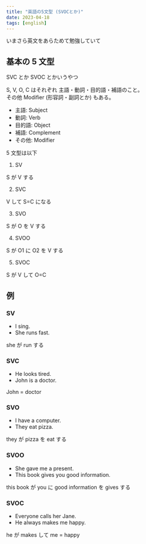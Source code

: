 ```yaml
---
title: "英語の5文型 (SVOCとか)"
date: 2023-04-18
tags: [english]
---
```


いまさら英文をあらためて勉強していて

## 基本の 5 文型

SVC とか SVOC とかいうやつ

S, V, O, C はそれぞれ 主語・動詞・目的語・補語のこと。  
その他 Modifier (形容詞・副詞とか) もある。

- 主語: Subject
- 動詞: Verb
- 目的語: Object
- 補語: Complement
- その他: Modifier

5 文型は以下

1. SV

S が V する

2. SVC

V して S=C になる

3. SVO

S が O を V する

4. SVOO

S が O1 に O2 を V する

5. SVOC

S が V して O=C

## 例

### SV

- I sing.
- She runs fast.

she が run する

### SVC

- He looks tired.
- John is a doctor.

John = doctor

### SVO

- I have a computer.
- They eat pizza.

they が pizza を eat する

### SVOO

- She gave me a present.
- This book gives you good information.

this book が you に good information を gives する

### SVOC

- Everyone calls her Jane.
- He always makes me happy.

he が makes して me = happy
